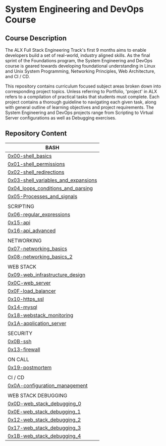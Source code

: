 # System Engineering and DevOps Course

## Course Description
The ALX Full Stack Engineering Track's first 9 months aims to enable developers build a set of real-world, industry aligned
skills. As the final sprint of the Foundations program, the System Engineering and DevOps course is geared towards developing
foundational understanding in Linux and Unix System Programming, Networking Principles, Web Architecture, and CI / CD. 

This repository contains curriculum focused subject areas broken down into corresponding project topics. Unless referring to Portfolio,
'project' in ALX refers to a compilation of practical tasks that students must complete. Each project contains a thorough guideline to 
navigating each given task, along with general outline of learning objectives and project requirements. The System Engineering and DevOps
projects range from Scripting to Virtual Server configurations as well as Debugging exercises. 

## Repository Content
 
|                                                         BASH                                                                                 |
|--------------------------------------------------------------------------------------------------------------------------------------------- |
|[0x00-shell_basics](https://github.com/Speck249/alx-system_engineering-devops/tree/master/0x00-shell_basics)                                  |
|[0x01-shell_permissions](https://github.com/Speck249/alx-system_engineering-devops/tree/master/0x01-shell_permissions)                        |
|[0x02-shell_redirections](https://github.com/Speck249/alx-system_engineering-devops/tree/master/0x02-shell_redirections)                      |
|[0x03-shell_variables_and_expansions](https://github.com/Speck249/alx-system_engineering-devops/tree/master/0x03-shell_variables_expansions)  |
|[0x04_loops_conditions_and_parsing](https://github.com/Speck249/alx-system_engineering-devops/tree/master/0x04-loops_conditions_and_parsing)  |
|[0x05-Processes_and_signals](https://github.com/Speck249/alx-system_engineering-devops/tree/master/0x05-processes_and_signals)                |
|                                                                                                                                              |
|                                                      SCRIPTING                                                                               |
|[0x06-regular_expressions](https://github.com/Speck249/alx-system_engineering-devops/tree/master/0x06-regular_expressions)                    |
|[0x15-api](https://github.com/Speck249/alx-system_engineering-devops/tree/master/0x15-api)                                                    |
|[0x16-api_advanced](https://github.com/Speck249/alx-system_engineering-devops/tree/master/0x16-api_advanced)                                  |
|                                                                                                                                              |
|                                                      NETWORKING                                                                              |
|[0x07-networking_basics](https://github.com/Speck249/alx-system_engineering-devops/tree/master/0x07-networking_basics)                        |
|[0x08-networking_basics_2](https://github.com/Speck249/alx-system_engineering-devops/tree/master/0x08-networking_basics_2)                    |
|                                                                                                                                              |
|                                                      WEB STACK                                                                               |
|[0x09-web_infrastructure_design](https://github.com/Speck249/alx-system_engineering-devops/tree/master/0x09-web_infrastructure_design)        |
|[0x0C-web_server](https://github.com/Speck249/alx-system_engineering-devops/tree/master/0x0C-web_server)                                      |
|[0x0F-load_balancer](https://github.com/Speck249/alx-system_engineering-devops/tree/master/0x0F-load_balancer)                                |
|[0x10-https_ssl](https://github.com/Speck249/alx-system_engineering-devops/tree/master/0x10-https_ssl)                                        |
|[0x14-mysql](https://github.com/Speck249/alx-system_engineering-devops/tree/master/0x14-mysql)                                                |
|[0x18-webstack_monitoring](https://github.com/Speck249/alx-system_engineering-devops/tree/master/0x18-webstack_monitoring)                    |
|[0x1A-application_server](https://github.com/Speck249/alx-system_engineering-devops/tree/master/0x1A-application_server)                      |
|                                                                                                                                              |
|                                                      SECURITY                                                                                |
|[0x0B-ssh](https://github.com/Speck249/alx-system_engineering-devops/tree/master/0x0B-ssh)                                                    |
|[0x13-firewall](https://github.com/Speck249/alx-system_engineering-devops/tree/master/0x13-firewall)                                          |
|                                                                                                                                              |
|                                                      ON CALL                                                                                 |
|[0x19-postmortem](https://github.com/Speck249/alx-system_engineering-devops/tree/master/0x19-postmortem)                                      |
|                                                                                                                                              |
|                                                      CI / CD                                                                                 |
|[0x0A-configuration_management](https://github.com/Speck249/alx-system_engineering-devops/tree/master/0x0A-configuration_management)          |
|                                                                                                                                              |
|                                                 WEB STACK DEBUGGING                                                                          |
|[0x0D-web_stack_debugging_0](https://github.com/Speck249/alx-system_engineering-devops/tree/master/0x0D-web_stack_debugging_0)                |
|[0x0E-web_stack_debugging_1](https://github.com/Speck249/alx-system_engineering-devops/tree/master/0x0E-web_stack_debugging_1)                | 
|[0x12-web_stack_debugging_2](https://github.com/Speck249/alx-system_engineering-devops/tree/master/0x12-web_stack_debugging_2)                |
|[0x17-web_stack_debugging_3](https://github.com/Speck249/alx-system_engineering-devops/tree/master/0x17-web_stack_debugging_3)                |
|[0x1B-web_stack_debugging_4](https://github.com/Speck249/alx-system_engineering-devops/tree/master/0x1B-web_stack_debugging_4)                |
